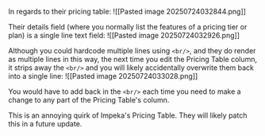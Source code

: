 In regards to their pricing table:
![[Pasted image 20250724032844.png]]

Their details field (where you normally list the features of a pricing tier or plan) is a single line text field:
![[Pasted image 20250724032926.png]]

Although you could hardcode multiple lines using `<br/>`, and they do render as multiple lines in this way, the next time you edit the Pricing Table column, it strips away the `<br/>` and you will likely accidentally overwrite them back into a single line:
![[Pasted image 20250724033028.png]]

You would have to add back in the `<br/>` each time you need to make a change to any part of the Pricing Table's column.

This is an annoying quirk of Impeka's Pricing Table. They will likely patch this in a future update.
